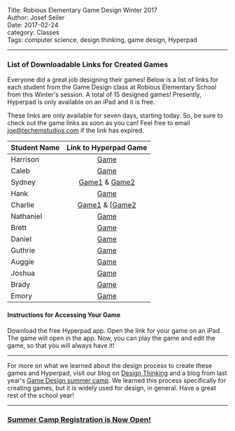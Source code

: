 Title: Robious Elementary Game Design Winter 2017       
Author: Josef Seiler  
Date: 2017-02-24      
category: Classes  
Tags: computer science, design thinking, game design, Hyperpad    

***  

### List of Downloadable Links for Created Games    

Everyone did a great job designing their games! Below is a list of links for each student from the Game Design class at Robious Elementary School from this Winter's session. A total of 15 designed games! Presently, Hyperpad is only available on an iPad and it is free.  

These links are only available for seven days, starting today. So, be sure to check out the game links as soon as you can! Feel free to email joe@techemstudios.com if the link has expired.  

| Student Name        | Link to Hyperpad Game    |
| ------------- |:-------------:|
| Harrison      | [Game](http://bit.ly/2li6utw) |
| Caleb      | [Game](http://bit.ly/2lieJFP)      |
| Sydney | [Game1](http://bit.ly/2li8yBX) & [Game2](http://bit.ly/2liaIl4)      |   
| Hank      | [Game](http://bit.ly/2lifj6t) |
| Charlie      | [Game1](http://bit.ly/2linr7b) & [[Game2](http://bit.ly/2liddUk)      |
| Nathaniel | [Game](http://bit.ly/2lijorC)      |
| Brett | [Game](http://bit.ly/2lineke)      |
| Daniel | [Game](http://bit.ly/2li1kOo)      |
| Guthrie | [Game](http://bit.ly/2libChr)      |
| Auggie | [Game](http://bit.ly/2libE94)      |
| Joshua | [Game](http://bit.ly/2lijLlL)      |
| Brady | [Game](http://bit.ly/2kUU7rq)      |
| Emory | [Game](http://bit.ly/2kV0kDy)      |    

#### Instructions for Accessing Your Game  

Download the free Hyperpad app. Open the link for your game on an iPad. The game will open in the app. Now, you can play the game and edit the game, so that you will always have it!  

***  

For more on what we learned about the design process to create these games and Hyperpad, visit our blog on [Design Thinking](http://blog.techemstudios.com/design-thinking-outline.html) and a blog from last year's [Game Design summer camp](http://blog.techemstudios.com/design-thinking-and-gaming-camp.html). We learned this process specifically for creating games, but it is widely used for design, in general. Have a great rest of the school year!  

***  

### [Summer Camp Registration is Now Open!](http://register.techemstudios.com/)  
